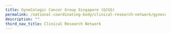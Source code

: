 ```yaml
---
title: GyneCologic Cancer Group Singapore (GCGS)
permalink: /national-coordinating-body/clinical-research-network/gynecologic-cancer-group-singapore-gcgs/
description: ""
third_nav_title: Clinical Research Network
---
```

